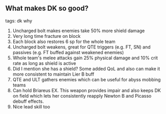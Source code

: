 ## What makes DK so good?
tags: dk why


1) Uncharged bolt makes enemies take 50% more shield damage
2) Very long time fracture on block
3) Each block also restores 6 sp for the whole team
4) Uncharged bolt weakens, great for QTE triggers (e.g. FT, SN) and passives (e.g. FT buffed against weakened enemies)
5) Whole team's melee attacks gain 25% physical damage and 10% crit rate as long as shield is active
6) Did I mention she has a shield? Some added QoL and also can make it more consistent to maintain Lier B buff
7) QTE and ULT gathers enemies which can be useful for abyss mobbing teams
8) Can hold Briareus EX. This weapon provides impair and also keeps DK on field which lets her consistently reapply Newton B and Picasso debuff effects.
9) Nice lead skill too